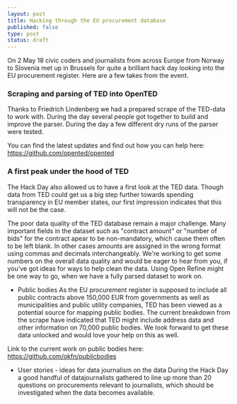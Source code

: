 ```yaml
---
layout: post
title: Hacking through the EU procurement database
published: false
type: post
status: draft
---
```


On 2 May 18 civic coders and journalists from across Europe from Norway to Slovenia met up in Brussels for quite a brilliant hack day looking into the EU procurement register. Here are a few takes from the event. 

### Scraping and parsing of TED into OpenTED 
Thanks to Friedrich Lindenberg we had a prepared scrape of the TED-data to work with. During the day several people got together to build and improve the parser. During the day a few different dry runs of the parser were tested. 

You can find the latest updates and find out how you can help here: 
https://github.com/opented/opented

### A first peak under the hood of TED
The Hack Day also allowed us to have a first look at the TED data. Though data from TED could get us a big step further towards spending transparency in EU member states, our first impression indicates that this will not be the case.

The poor data quality of the TED database remain a major challenge. Many important fields in the dataset such as "contract amount" or "number of bids" for the contract apear to be non-mandatory, which cause them often to be left blank. In other cases amounts are assigned in the wrong format using commas and decimals interchangeably. We're working to get some numbers on the overall data quality and would be eager to hear from you, if you've got ideas for ways to help clean the data. Using Open Refine might be one way to go, when we have a fully parsed dataset to work on. 

- Public bodies
As the EU procurement register is supposed to include all public contracts above 150,000 EUR from governments as well as municipalities and public utility companies, TED has been viewed as a potential source for mapping public bodies. The current breakdown from the scrape have indicated that TED might include address data and other information on 70,000 public bodies. We look forward to get these data unlocked and would love your help on this as well.   

Link to the current work on public bodies here: https://github.com/okfn/publicbodies

- User stories - ideas for data journalism on the data
During the Hack Day a good handful of datajournalists gathered to line up more than 20 questions on procurements relevant to journalists, which should be investigated when the data becomes available. 


